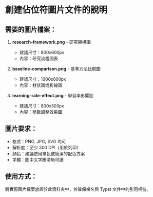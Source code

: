 # 創建佔位符圖片文件的說明

## 需要的圖片檔案：

1. **research-framework.png** - 研究架構圖
   - 建議尺寸：800x600px
   - 內容：研究流程圖表

2. **baseline-comparison.png** - 基準方法比較圖
   - 建議尺寸：1000x600px
   - 內容：柱狀圖或折線圖

3. **learning-rate-effect.png** - 學習率影響圖
   - 建議尺寸：800x500px  
   - 內容：參數調整效果圖

## 圖片要求：

- 格式：PNG, JPG, SVG 均可
- 解析度：至少 300 DPI（用於列印）
- 顏色：建議使用單色或簡潔的配色方案
- 字體：圖中文字應清晰可讀

## 使用方式：

將實際圖片檔案放置於此資料夾中，並確保檔名與 Typst 文件中的引用相符。

